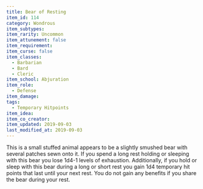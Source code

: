 ```yaml
---
title: Bear of Resting
item_id: 114
category: Wondrous
item_subtypes:
item_rarity: Uncommon
item_attunement: false
item_requirement:
item_curse: false
item_classes:
  - Barbarian
  - Bard
  - Cleric
item_school: Abjuration
item_role:
  - Defense
item_damage:
tags:
  - Temporary Hitpoints
item_idea:
item_co_creator:
item_updated: 2019-09-03
last_modified_at: 2019-09-03
---
```


This is a small stuffed animal appears to be a slightly smushed bear with several patches sewn onto it. If you spend a long rest holding or sleeping with this bear you lose 1d4-1 levels of exhaustion. Additionally, if you hold or sleep with this bear during a long or short rest you gain 1d4 temporary hit points that last until your next rest. You do not gain any benefits if you share the bear during your rest.

